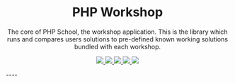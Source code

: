 <h1 align="center">PHP Workshop</h1>

<p align="center">
The core of PHP School, the workshop application. This is the library which runs and compares users solutions to pre-defined known working solutions bundled with each workshop.
</p>

<p align="center">
<a href="https://travis-ci.org/php-school/php-workshop">
    <img src="https://img.shields.io/travis/php-school/php-workshop/master.svg?style=flat-square&label=Linux">
</a>
<a href="https://ci.appveyor.com/project/AydinHassan/php-workshop">
    <img src="https://img.shields.io/appveyor/ci/AydinHassan/php-workshop/master.svg?style=flat-square&label=Windows">
</a>
<a href="https://codecov.io/github/php-school/php-workshop">
    <img src="https://img.shields.io/codecov/c/github/php-school/php-workshop/master.svg?style=flat-square">
</a>
<a href="https://scrutinizer-ci.com/g/php-school/php-workshop/">
    <img src="ttps://img.shields.io/scrutinizer/g/php-school/php-workshop/master.svg?style=flat-square">
</a>
<a href="https://phpschool-team.slack.com/messages">
    <img src="https://phpschool.herokuapp.com/badge.svg">
</a>
</p>
----
